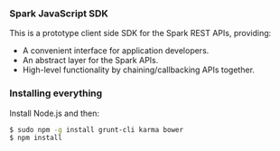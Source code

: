 ### Spark JavaScript SDK

This is a prototype client side SDK for the Spark REST APIs, providing:

* A convenient interface for application developers.
* An abstract layer for the Spark APIs.
* High-level functionality by chaining/callbacking APIs together.

### Installing everything

Install Node.js and then:

```sh
$ sudo npm -g install grunt-cli karma bower
$ npm install
```
